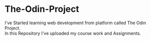 # The-Odin-Project

I've Started learning web development from platform called The Odin Project.
<br>
In this Repository I've uploaded my course work and Assignments.

